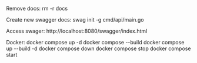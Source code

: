 Remove docs:
    rm -r docs

Create new swagger docs: 
    swag init -g cmd/api/main.go

Access swager:
    http://localhost:8080/swagger/index.html
    
Docker:
    docker compose up -d
    docker compose --build
    docker compose up --build -d
    docker compose down
    docker compose stop
    docker compose start
